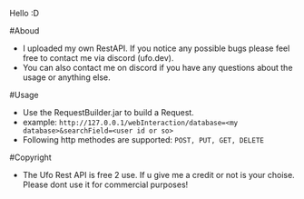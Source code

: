 
Hello :D 

#Aboud
 - I uploaded my own RestAPI. If you notice any possible bugs please feel free to contact me via discord (ufo.dev).
 - You can also contact me on discord if you have any questions about the usage or anything else.

#Usage

 - Use the RequestBuilder.jar to build a Request.
 - example: `http://127.0.0.1/webInteraction/database=<my database>&searchField=<user id or so>`
 - Following http methodes are supported: `POST, PUT, GET, DELETE`

#Copyright
 - The Ufo Rest API is free 2 use. If u give me a credit or not is your choise. Please dont use it for commercial purposes! 
